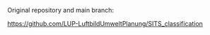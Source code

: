 Original repository and main branch:

https://github.com/LUP-LuftbildUmweltPlanung/SITS_classification
